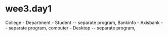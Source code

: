 # wee3.day1
College - Department - Student -- separate program,
Bankinfo - Axisbank -- separate program,
computer - Desktop -- separate program,
